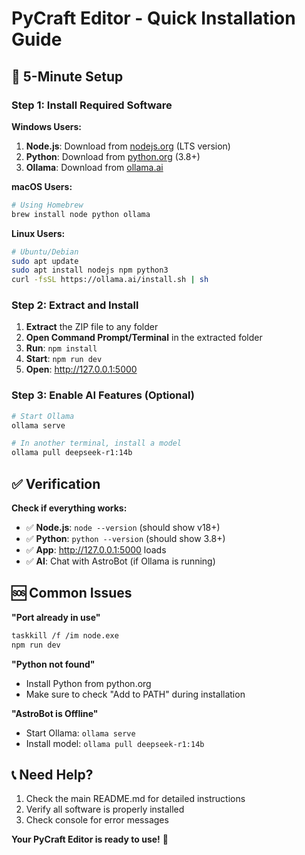 # PyCraft Editor - Quick Installation Guide

## 🚀 5-Minute Setup

### Step 1: Install Required Software

**Windows Users:**
1. **Node.js**: Download from [nodejs.org](https://nodejs.org/) (LTS version)
2. **Python**: Download from [python.org](https://python.org/) (3.8+)
3. **Ollama**: Download from [ollama.ai](https://ollama.ai/)

**macOS Users:**
```bash
# Using Homebrew
brew install node python ollama
```

**Linux Users:**
```bash
# Ubuntu/Debian
sudo apt update
sudo apt install nodejs npm python3
curl -fsSL https://ollama.ai/install.sh | sh
```

### Step 2: Extract and Install

1. **Extract** the ZIP file to any folder
2. **Open Command Prompt/Terminal** in the extracted folder
3. **Run**: `npm install`
4. **Start**: `npm run dev`
5. **Open**: http://127.0.0.1:5000

### Step 3: Enable AI Features (Optional)

```bash
# Start Ollama
ollama serve

# In another terminal, install a model
ollama pull deepseek-r1:14b
```

## ✅ Verification

**Check if everything works:**
- ✅ **Node.js**: `node --version` (should show v18+)
- ✅ **Python**: `python --version` (should show 3.8+)
- ✅ **App**: http://127.0.0.1:5000 loads
- ✅ **AI**: Chat with AstroBot (if Ollama is running)

## 🆘 Common Issues

**"Port already in use"**
```bash
taskkill /f /im node.exe
npm run dev
```

**"Python not found"**
- Install Python from python.org
- Make sure to check "Add to PATH" during installation

**"AstroBot is Offline"**
- Start Ollama: `ollama serve`
- Install model: `ollama pull deepseek-r1:14b`

## 📞 Need Help?

1. Check the main README.md for detailed instructions
2. Verify all software is properly installed
3. Check console for error messages

**Your PyCraft Editor is ready to use!** 🎉 